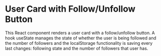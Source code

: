 # User Card with Follow/Unfollow Button
This React component renders a user card with a follow/unfollow button. A hook useState manages the state of whether the user is being followed and the number of followers and the localStorage functionality is saving every last changes: following state and the number of followers that user has.
